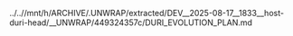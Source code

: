 ../..//mnt/h/ARCHIVE/.UNWRAP/extracted/DEV__2025-08-17__1833__host-duri-head/__UNWRAP/449324357c/DURI_EVOLUTION_PLAN.md
